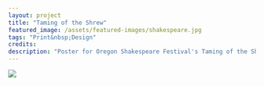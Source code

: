 ```yaml
---
layout: project
title: "Taming of the Shrew"
featured_image: /assets/featured-images/shakespeare.jpg
tags: "Print&nbsp;Design"
credits:
description: "Poster for Oregon Shakespeare Festival's Taming of the Shrew. Hand drawn title type and hand traced Univers."
---
```


<img src="/assets/project_images/shakespeare/shakespeare1.jpg"/>
